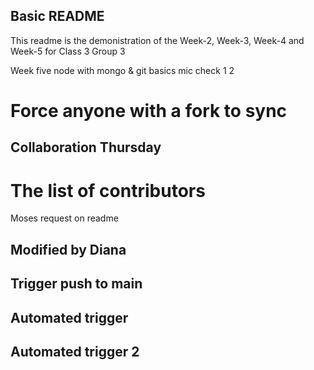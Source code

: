 ## Basic README

This readme is the demonistration of the Week-2, Week-3, Week-4 and Week-5 for Class 3 Group 3

Week five node with mongo & git basics
mic check 1 2
# Force anyone with a fork to sync

## Collaboration Thursday

# The list of contributors

Moses request on readme
## Modified by Diana

## Trigger push to main

## Automated trigger

## Automated trigger 2